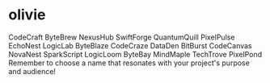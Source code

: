 # olivie
CodeCraft ByteBrew NexusHub SwiftForge QuantumQuill PixelPulse EchoNest LogicLab ByteBlaze CodeCraze DataDen BitBurst CodeCanvas NovaNest SparkScript LogicLoom ByteBay MindMaple TechTrove PixelPond Remember to choose a name that resonates with your project's purpose and audience!
